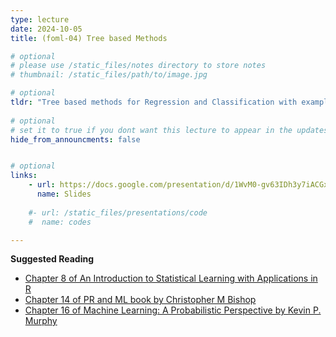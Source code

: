 ```yaml
---
type: lecture
date: 2024-10-05
title: (foml-04) Tree based Methods

# optional
# please use /static_files/notes directory to store notes
# thumbnail: /static_files/path/to/image.jpg

# optional
tldr: "Tree based methods for Regression and Classification with examples, Decision trees, Bagging, Random Forest, and Boosting."
  
# optional
# set it to true if you dont want this lecture to appear in the updates section
hide_from_announcments: false


# optional
links: 
    - url: https://docs.google.com/presentation/d/1WvM0-gv63IDh3y7iACGxtcpqUZnWHqaM6diLw32LLsg/edit?usp=sharing
      name: Slides
    
    #- url: /static_files/presentations/code
    #  name: codes

---
```


**Suggested Reading**
- [Chapter 8 of An Introduction to Statistical Learning with Applications in R](https://www.statlearning.com/)
- [Chapter 14 of PR and ML book by Christopher M Bishop](https://www.microsoft.com/en-us/research/uploads/prod/2006/01/Bishop-Pattern-Recognition-and-Machine-Learning-2006.pdf)
- [Chapter 16 of Machine Learning: A Probabilistic Perspective by Kevin P. Murphy](https://www.cs.ubc.ca/~murphyk/MLbook/pml-toc-1may12.pdf)